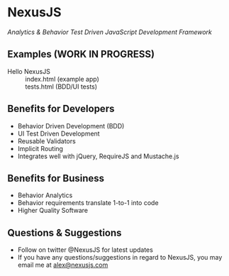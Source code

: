NexusJS
================================
*Analytics & Behavior Test Driven JavaScript Development Framework*

Examples (WORK IN PROGRESS)
-------------------------
<dl>
	<dt>Hello NexusJS</dt>
	<dd>index.html (example app)</dd>
	<dd>tests.html (BDD/UI tests)</dd>
</dl>

Benefits for Developers
-------------------------
* Behavior Driven Development (BDD)
* UI Test Driven Development
* Reusable Validators
* Implicit Routing
* Integrates well with jQuery, RequireJS and Mustache.js

Benefits for Business
-------------------------
* Behavior Analytics
* Behavior requirements translate 1-to-1 into code
* Higher Quality Software

Questions & Suggestions
-------------------------
* Follow on twitter @NexusJS for latest updates
* If you have any questions/suggestions in regard to NexusJS, you may email me at alex@nexusjs.com


